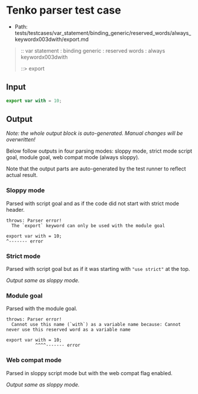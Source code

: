 # Tenko parser test case

- Path: tests/testcases/var_statement/binding_generic/reserved_words/always_keywordx003dwith/export.md

> :: var statement : binding generic : reserved words : always keywordx003dwith
>
> ::> export

## Input


`````js
export var with = 10;
`````

## Output

_Note: the whole output block is auto-generated. Manual changes will be overwritten!_

Below follow outputs in four parsing modes: sloppy mode, strict mode script goal, module goal, web compat mode (always sloppy).

Note that the output parts are auto-generated by the test runner to reflect actual result.

### Sloppy mode

Parsed with script goal and as if the code did not start with strict mode header.

`````
throws: Parser error!
  The `export` keyword can only be used with the module goal

export var with = 10;
^------- error
`````

### Strict mode

Parsed with script goal but as if it was starting with `"use strict"` at the top.

_Output same as sloppy mode._

### Module goal

Parsed with the module goal.

`````
throws: Parser error!
  Cannot use this name (`with`) as a variable name because: Cannot never use this reserved word as a variable name

export var with = 10;
           ^^^^------- error
`````


### Web compat mode

Parsed in sloppy script mode but with the web compat flag enabled.

_Output same as sloppy mode._
